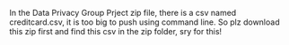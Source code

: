 In the Data Privacy Group Prject zip file, there is a csv named creditcard.csv, it is too big to push using command line.
So plz download this zip first and find this csv in the zip folder, sry for this!
